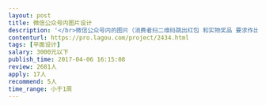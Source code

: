 ```yaml
---                
layout: post       
title: 微信公众号内图片设计           
description: '</br>微信公众号内的图片（消费者扫二维码跳出红包 和实物奖品 要求作出这些红包图、点击领奖图、实物图片） 时间比较紧周六要交工</br>'     
contenturl: https://pro.lagou.com/project/2434.html      
tags: [平面设计]            
salary: 3000元以下          
publish_time: 2017-04-06 16:15:08         
review: 2681人                   
apply: 17人                   
recommend: 5人                   
time_range: 小于1周              
---                 
```

